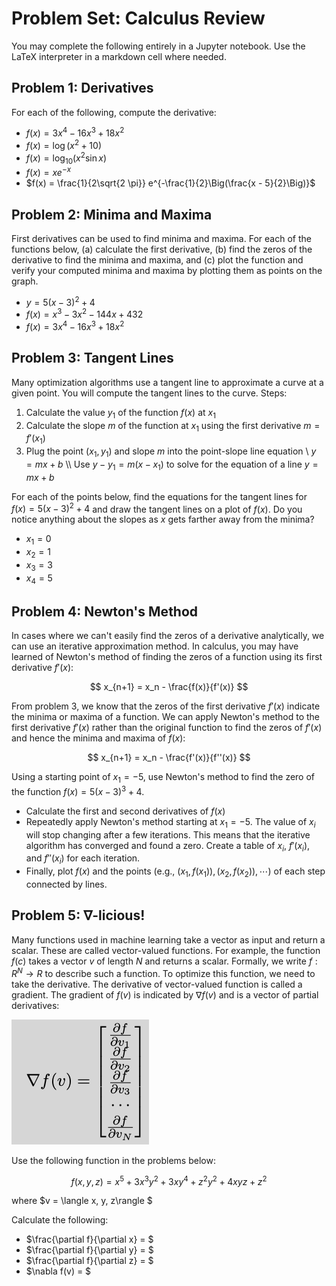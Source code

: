 # Problem Set: Calculus Review

You may complete the following entirely in a Jupyter notebook.
Use the LaTeX interpreter in a markdown cell where needed.

## Problem 1: Derivatives
For each of the following, compute the derivative:

- $f(x) = 3x^4 - 16x^3 + 18x^2$
- $f(x) = \log (x^2 + 10)$
- $f(x) = \log_{10} (x^2 \sin x)$
- $f(x) = x e^{-x}$
- $f(x) = \frac{1}{2\sqrt{2 \pi}} e^{-\frac{1}{2}\Big(\frac{x - 5}{2}\Big)}$

## Problem 2: Minima and Maxima
First derivatives can be used to find minima and maxima. For each of the functions below, (a) calculate the first derivative, (b) find the zeros of the derivative to find the minima and maxima, and (c) plot the function and verify your computed minima and maxima by plotting them as points on the graph.

- $y = 5(x-3)^2 + 4$
- $f(x) = x^3 - 3x^2 - 144x + 432$
- $f(x) = 3x^4 - 16x^3 + 18x^2$

## Problem 3: Tangent Lines
Many optimization algorithms use a tangent line to approximate a curve at a given point. You will compute the tangent lines to the curve. Steps:

1. Calculate the value $y_1$ of the function $f(x)$ at $x_1$
2. Calculate the slope $m$ of the function at $x_1$ using the first derivative $m = f'(x_1)$
3. Plug the point $(x_1, y_1)$ and slope $m$ into the point-slope line equation \\ $y = mx + b$ \\\\ Use $y - y_1 = m (x - x_1)$ to solve for the equation of a line $y = mx + b$

For each of the points below, find the equations for the tangent lines for $f(x) = 5(x-3)^2 + 4$ and draw the tangent lines on a plot of $f(x)$. Do you notice anything about the slopes as $x$ gets farther away from the minima?

- $x_1 = 0$
- $x_2 = 1$
- $x_3 = 3$
- $x_4 = 5$

## Problem 4: Newton's Method
In cases where we can't easily find the zeros of a derivative analytically, we can use an iterative approximation method. In calculus, you may have learned of Newton's method of finding the zeros of a function using its first derivative $f'(x)$:

$$
x_{n+1} = x_n - \frac{f(x)}{f'(x)}
$$

From problem 3, we know that the zeros of the first derivative $f'(x)$ indicate the minima or maxima of a function. We can apply Newton's method to the first derivative $f'(x)$ rather than the original function to find the zeros of $f'(x)$ and hence the minima and maxima of $f(x)$:

$$
x_{n+1} = x_n - \frac{f'(x)}{f''(x)}
$$

Using a starting point of $x_1 = -5$, use Newton's method to find the zero of the function $f(x) = 5(x-3)^3 + 4$.

- Calculate the first and second derivatives of $f(x)$
- Repeatedly apply Newton's method starting at $x_1 = -5$. The value of $x_i$ will stop changing after a few iterations. This means that the iterative algorithm has converged and found a zero. Create a table of $x_i$, $f'(x_i)$, and $f''(x_i)$ for each iteration.
- Finally, plot $f(x)$ and the points (e.g., $(x_1, f(x_1)), (x_2, f(x_2)), \cdots$) of each step connected by lines.

## Problem 5: $\nabla$-licious!
Many functions used in machine learning take a vector as input and return a scalar. These are called vector-valued functions. For example, the function $f(c)$ takes a vector $v$ of length $N$ and returns a scalar. Formally, we write $f : R^N \to R$ to describe such a function. To optimize this function, we need to take the derivative. The derivative of vector-valued function is called a gradient. The gradient of $f(v)$ is indicated by $\nabla f(v)$ and is a vector of partial derivatives:

![Gradient](gradient.png)

Use the following function in the problems below:

$$ f(x, y, z) = x^5 + 3x^3y^2 + 3xy^4 + z^2 y^2 + 4xyz + z^2 $$

where $v = \langle x, y, z\rangle $

Calculate the following:
- $\frac{\partial f}{\partial x} = $
- $\frac{\partial f}{\partial y} = $
- $\frac{\partial f}{\partial z} = $
- $\nabla f(v) = $
